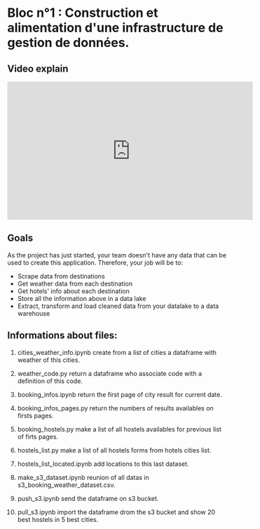 # Bloc n°1 : Construction et alimentation d'une infrastructure de gestion de données. 

## Video explain

<iframe width="560" height="315" src="https://www.youtube.com/embed/3zXOKyZjQvw" title="YouTube video player" frameborder="0" allow="accelerometer; autoplay; clipboard-write; encrypted-media; gyroscope; picture-in-picture" allowfullscreen></iframe>

## Goals

As the project has just started, your team doesn't have any data that can be used to create this application. Therefore, your job will be to: 

* Scrape data from destinations 
* Get weather data from each destination 
* Get hotels' info about each destination
* Store all the information above in a data lake
* Extract, transform and load cleaned data from your datalake to a data warehouse


## Informations about files:

1. cities_weather_info.ipynb create from a list of cities a dataframe with weather of this cities.
2. weather_code.py return a dataframe who associate code with a definition of this code.
3. booking_infos.ipynb return the first page of city result for current date.
4. booking_infos_pages.py return the numbers of results availables on firsts pages.
5. booking_hostels.py make a list of all hostels availables for previous list of firts pages.
6. hostels_list.py make a list of all hostels forms from hotels cities list.
7. hostels_list_located.ipynb add locations to this last dataset.

8. make_s3_dataset.ipynb reunion of all datas in s3_booking_weather_dataset.csv.
9. push_s3.ipynb send the dataframe on s3 bucket. 
10. pull_s3.ipynb import the dataframe drom the s3 bucket and show 20 best hostels in 5 best cities.